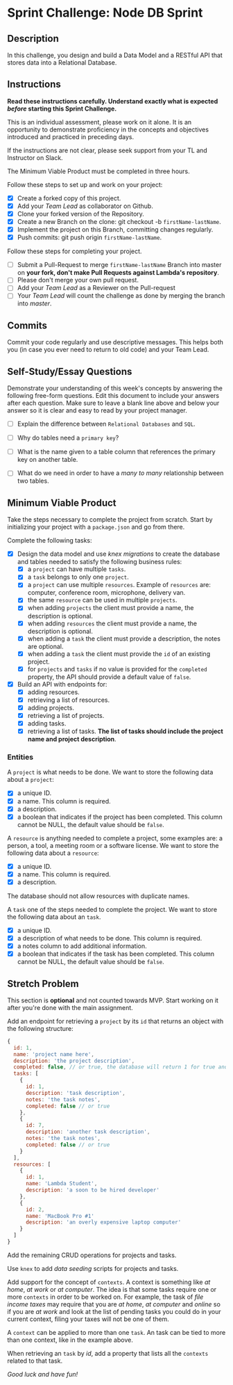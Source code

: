 # Sprint Challenge: Node DB Sprint

## Description

In this challenge, you design and build a Data Model and a RESTful API that
stores data into a Relational Database.

## Instructions

**Read these instructions carefully. Understand exactly what is expected
_before_ starting this Sprint Challenge.**

This is an individual assessment, please work on it alone. It is an opportunity
to demonstrate proficiency in the concepts and objectives introduced and
practiced in preceding days.

If the instructions are not clear, please seek support from your TL and
Instructor on Slack.

The Minimum Viable Product must be completed in three hours.

Follow these steps to set up and work on your project:

- [x] Create a forked copy of this project.
- [x] Add your _Team Lead_ as collaborator on Github.
- [x] Clone your forked version of the Repository.
- [x] Create a new Branch on the clone: git checkout -b `firstName-lastName`.
- [x] Implement the project on this Branch, committing changes regularly.
- [x] Push commits: git push origin `firstName-lastName`.

Follow these steps for completing your project.

- [ ] Submit a Pull-Request to merge `firstName-lastName` Branch into master on
      **your fork, don't make Pull Requests against Lambda's repository**.
- [ ] Please don't merge your own pull request.
- [ ] Add your _Team Lead_ as a Reviewer on the Pull-request
- [ ] Your _Team Lead_ will count the challenge as done by merging the branch
      into _master_.

## Commits

Commit your code regularly and use descriptive messages. This helps both you (in
case you ever need to return to old code) and your Team Lead.

## Self-Study/Essay Questions

Demonstrate your understanding of this week's concepts by answering the
following free-form questions. Edit this document to include your answers after
each question. Make sure to leave a blank line above and below your answer so it
is clear and easy to read by your project manager.

- [ ] Explain the difference between `Relational Databases` and `SQL`.

- [ ] Why do tables need a `primary key`?

- [ ] What is the name given to a table column that references the primary key
      on another table.

- [ ] What do we need in order to have a _many to many_ relationship between two
      tables.

## Minimum Viable Product

Take the steps necessary to complete the project from scratch. Start by
initializing your project with a `package.json` and go from there.

Complete the following tasks:

- [x] Design the data model and use _knex migrations_ to create the database and
      tables needed to satisfy the following business rules:
  - [x] a `project` can have multiple `tasks`.
  - [x] a `task` belongs to only one `project`.
  - [x] a `project` can use multiple `resources`. Example of `resources` are:
        computer, conference room, microphone, delivery van.
  - [x] the same `resource` can be used in multiple `projects`.
  - [x] when adding `projects` the client must provide a name, the description
        is optional.
  - [x] when adding `resources` the client must provide a name, the description
        is optional.
  - [x] when adding a `task` the client must provide a description, the notes
        are optional.
  - [x] when adding a `task` the client must provide the `id` of an existing
        project.
  - [x] for `projects` and `tasks` if no value is provided for the `completed`
        property, the API should provide a default value of `false`.
- [x] Build an API with endpoints for:
  - [x] adding resources.
  - [x] retrieving a list of resources.
  - [x] adding projects.
  - [x] retrieving a list of projects.
  - [x] adding tasks.
  - [x] retrieving a list of tasks. **The list of tasks should include the
        project name and project description**.

### Entities

A `project` is what needs to be done. We want to store the following data about
a `project`:

- [x] a unique ID.
- [x] a name. This column is required.
- [x] a description.
- [x] a boolean that indicates if the project has been completed. This column
      cannot be NULL, the default value should be `false`.

A `resource` is anything needed to complete a project, some examples are: a
person, a tool, a meeting room or a software license. We want to store the
following data about a `resource`:

- [x] a unique ID.
- [x] a name. This column is required.
- [x] a description.

The database should not allow resources with duplicate names.

A `task` one of the steps needed to complete the project. We want to store the
following data about an `task`.

- [x] a unique ID.
- [x] a description of what needs to be done. This column is required.
- [x] a notes column to add additional information.
- [x] a boolean that indicates if the task has been completed. This column
      cannot be NULL, the default value should be `false`.

## Stretch Problem

This section is **optional** and not counted towards MVP. Start working on it
after you're done with the main assignment.

Add an endpoint for retrieving a `project` by its `id` that returns an object
with the following structure:

```js
{
  id: 1,
  name: 'project name here',
  description: 'the project description',
  completed: false, // or true, the database will return 1 for true and 0 for false, extra code is required to convert a 1 to true and a 0 to false.
  tasks: [
    {
      id: 1,
      description: 'task description',
      notes: 'the task notes',
      completed: false // or true
    },
    {
      id: 7,
      description: 'another task description',
      notes: 'the task notes',
      completed: false // or true
    }
  ],
  resources: [
    {
      id: 1,
      name: 'Lambda Student',
      description: 'a soon to be hired developer'
    },
    {
      id: 2,
      name: 'MacBook Pro #1'
      description: 'an overly expensive laptop computer'
    }
  ]
}
```

Add the remaining CRUD operations for projects and tasks.

Use `knex` to add _data seeding_ scripts for projects and tasks.

Add support for the concept of `contexts`. A context is something like _at
home_, _at work_ or _at computer_. The idea is that some tasks require one or
more `contexts` in order to be worked on. For example, the task of _file income
taxes_ may require that you are _at home_, _at computer_ and _online_ so if you
are _at work_ and look at the list of pending tasks you could do in your current
context, filing your taxes will not be one of them.

A `context` can be applied to more than one `task`. An task can be tied to more
than one context, like in the example above.

When retrieving an `task` by _id_, add a property that lists all the `contexts`
related to that task.

_Good luck and have fun!_

